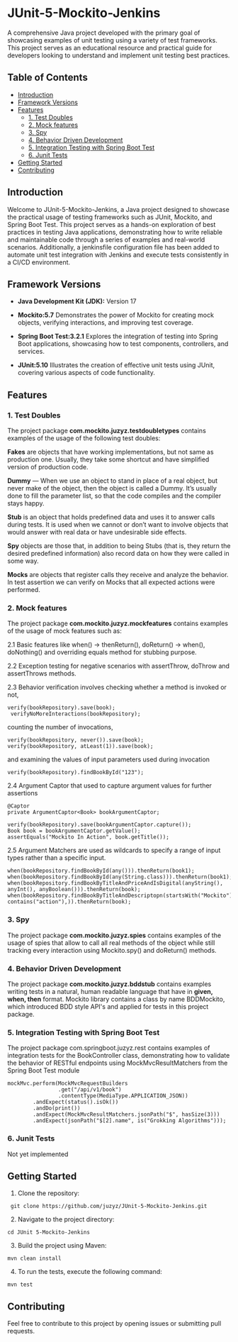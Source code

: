 # JUnit-5-Mockito-Jenkins

A comprehensive Java project developed with the primary goal of showcasing examples of unit testing using a variety of test frameworks. This project serves as an educational resource and practical guide for developers looking to understand and implement unit testing best practices.

## Table of Contents
- [Introduction](#introduction)
- [Framework Versions](#framework-versions)
- [Features](#features)
  - [1. Test Doubles](#1-test-doubles)
  - [2. Mock features](#2-mock-features)
  - [3. Spy](#3-spy)
  - [4. Behavior Driven Development](#4-behavior-driven-development)
  - [5. Integration Testing with Spring Boot Test](#5-integration-testing-with-spring-boot-test)
  - [6. Junit Tests](#6-junit-tests)
- [Getting Started](#getting-started)
- [Contributing](#contributing)


## Introduction

Welcome to JUnit-5-Mockito-Jenkins, a Java project designed to showcase the practical usage of testing frameworks such as JUnit, Mockito, and Spring Boot Test.  This project serves as a hands-on exploration of best practices in testing Java applications, demonstrating how to write reliable and maintainable code through a series of examples and real-world scenarios. Additionally, a jenkinsfile configuration file has been added to automate unit test integration with Jenkins and execute tests consistently in a CI/CD environment.

## Framework Versions

- **Java Development Kit (JDK):** Version 17
  
- **Mockito:5.7** Demonstrates the power of Mockito for creating mock objects, verifying interactions, and improving test coverage.

- **Spring Boot Test:3.2.1** Explores the integration of testing into Spring Boot applications, showcasing how to test components, controllers, and services.
  
- **JUnit:5.10** Illustrates the creation of effective unit tests using JUnit, covering various aspects of code functionality.

## Features

### 1. Test Doubles
 
The project package **com.mockito.juzyz.testdoubletypes** contains examples of the usage of the following test doubles:

**Fakes** are objects that have working implementations, but not same as production one. Usually, they take some shortcut and have simplified version of production code.

**Dummy** — When we use an object to stand in place of a real object, but never make of the object, then the object is called a Dummy. It’s usually done to fill the parameter list, so that the code compiles and the compiler stays happy.

**Stub** is an object that holds predefined data and uses it to answer calls during tests. It is used when we cannot or don’t want to involve objects that would answer with real data or have undesirable side effects.

**Spy** objects are those that, in addition to being Stubs (that is, they return the desired predefined information) also record data on how they were called in some way.

**Mocks** are objects that register calls they receive and analyze the behavior. In test assertion we can verify on Mocks that all expected actions were performed.


### 2. Mock features

The project package **com.mockito.juzyz.mockfeatures** contains examples of the usage of mock features such as:

2.1 Basic features like when() -> thenReturn(), doReturn() -> when(), doNothing() and overriding equals method for stubbing purpose.

2.2 Exception testing for negative scenarios with assertThrow, doThrow and assertThrows methods.

2.3 Behavior verification involves checking whether a method is invoked or not,

```
verify(bookRepository).save(book);
 verifyNoMoreInteractions(bookRepository);
```

counting the number of invocations, 

``` 
verify(bookRepository, never()).save(book);
verify(bookRepository, atLeast(1)).save(book);
```

and examining the values of input parameters used during invocation

```
verify(bookRepository).findBookById("123");
```

2.4 Argument Captor that used to capture argument values for further assertions

```
@Captor
private ArgumentCaptor<Book> bookArgumentCaptor;

verify(bookRepository).save(bookArgumentCaptor.capture());
Book book = bookArgumentCaptor.getValue();
assertEquals("Mockito In Action", book.getTitle());
```

2.5 Argument Matchers are used as wildcards to specify a range of input types rather than a specific input.

```
when(bookRepository.findBookById(any())).thenReturn(book1);
when(bookRepository.findBookById(any(String.class))).thenReturn(book1);
when(bookRepository.findBookByTitleAndPriceAndIsDigital(anyString(), anyInt(), anyBoolean())).thenReturn(book);
when(bookRepository.findBookByTitleAndDescriptopn(startsWith("Mockito"), contains("action"),)).thenReturn(book);
```

### 3. Spy 
The project package **com.mockito.juzyz.spies** contains examples of the usage of spies that allow to call all real methods of the object while still tracking every interaction using Mockito.spy() and doReturn() methods.

### 4. Behavior Driven Development

The project package **com.mockito.juzyz.bddstub**  contains examples writing tests in a natural, human readable language that have in **given, when, then** format. Mockito library contains a class by name BDDMockito, which introduced BDD style API's and applied for tests in this project package.

### 5. Integration Testing with Spring Boot Test

The project package com.springboot.juzyz.rest contains examples of integration tests for the BookController class, demonstrating how to validate the behavior of RESTful endpoints using MockMvcResultMatchers from the Spring Boot Test module

```
mockMvc.perform(MockMvcRequestBuilders
                .get("/api/v1/book")
                .contentType(MediaType.APPLICATION_JSON))
        .andExpect(status().isOk())
        .andDo(print())
        .andExpect(MockMvcResultMatchers.jsonPath("$", hasSize(3)))
        .andExpect(jsonPath("$[2].name", is("Grokking Algorithms")));
```
### 6. Junit Tests

Not yet implemented 


## Getting Started

1. Clone the repository:

```
 git clone https://github.com/juzyz/JUnit-5-Mockito-Jenkins.git
```

2. Navigate to the project directory:

```
cd JUnit 5-Mockito-Jenkins
```

3. Build the project using Maven:
   
```
mvn clean install
```

4. To run the tests, execute the following command:
   
```
mvn test
```

## Contributing

Feel free to contribute to this project by opening issues or submitting pull requests. 
